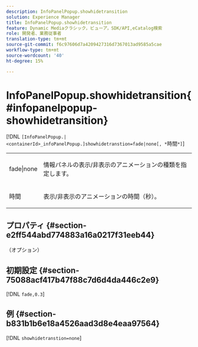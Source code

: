 ```yaml
---
description: InfoPanelPopup.showhidetransition
solution: Experience Manager
title: InfoPanelPopup.showhidetransition
feature: Dynamic Mediaクラシック，ビューア，SDK/API,eCatalog検索
role: 開発者、業務従事者
translation-type: tm+mt
source-git-commit: f6c97606d7a4209427316d7367013ad9585a5cae
workflow-type: tm+mt
source-wordcount: '40'
ht-degree: 15%

---
```



# InfoPanelPopup.showhidetransition{#infopanelpopup-showhidetransition}

[!DNL `[InfoPanelPopup.|<containerId>_infoPanelPopup.]showhidetranstion=fade|none[, *`時間`*]`]

<table id="table_863763B730A949AA8C0E11E6F8461E3A"> 
 <tbody> 
  <tr> 
   <td colname="col1"> <p><span class="codeph"> fade|none</span> </p> </td> 
   <td colname="col2"> <p> 情報パネルの表示/非表示のアニメーションの種類を指定します。 </p> </td> 
  </tr> 
  <tr> 
   <td> <p> <span class="codeph"><span class="varname"> 時間</span></span> </p> </td> 
   <td> <p> 表示/非表示のアニメーションの時間（秒）。 </p> </td> 
  </tr> 
 </tbody> 
</table>

## プロパティ {#section-e2ff544abd774883a16a0217f31eeb44}

（オプション）

## 初期設定 {#section-75088acf417b47f88c7d6d4da446c2e9}

[!DNL `fade,0.3`]

## 例 {#section-b831b1b6e18a4526aad3d8e4eaa97564}

[!DNL `showhidetranstion=none`]
